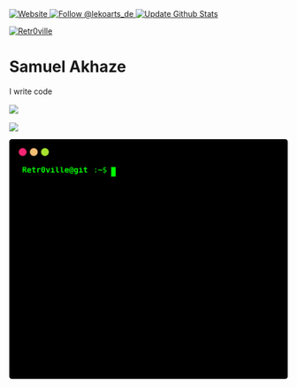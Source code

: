 <a href="https://rtrvl-portfolio.netlify.app/">

<img alt="Website" src="https://img.shields.io/badge/-website-blue">

  </a>

  <a href="https://dev.to/retr0ville">

<img src="https://img.shields.io/badge/dev.to-0A0A0A?style=for-the-badge&logo=devdotto&logoColor=white" alt="Follow @lekoarts_de" />

  </a>
    <a href="https://github.com/yogeshwaran01/github-stats-terminal-style/actions/workflows/main.yml">

<img src="https://github.com/yogeshwaran01/github-stats-terminal-style/actions/workflows/main.yml/badge.svg" alt="Update Github Stats" title="Terminal Style GitHub Stats">

  </a>


<p align="center">

<a href='https://rtrvl-portfolio.netlify.app/' target='_blank'><img src='https://i.postimg.cc/90JPB97v/logo.png' border='0' alt="Retr0ville"/></a>



<h1>Samuel Akhaze</h1>
<p>I write code</p>
<p>
  <a href="https://github.com/Retr0ville">
    <img align="center" src="https://github-readme-stats.vercel.app/api?&theme=radical&username=Retr0ville&show_icons=true&count_private=true&include_all_commits=false">
  </a>
</p>
<p>
<img align="center" src="https://github-readme-stats.vercel.app/api/top-langs/?username=Retr0ville&theme=radical&show_icons=true&langs_count=10">
</p>
<p >
  <a href="https://github.com/Retr0ville">
    <img align="center" src="./github_stats.svg">
  </a>
</p>







